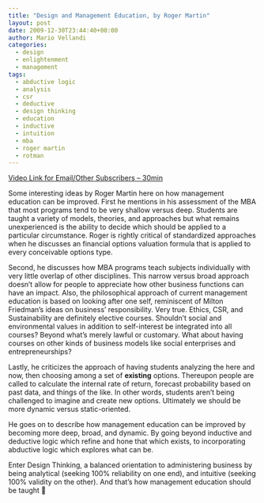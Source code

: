 ```yaml
---
title: "Design and Management Education, by Roger Martin"
layout: post
date: 2009-12-30T23:44:40+00:00
author: Mario Vellandi
categories:
  - design
  - enlightenment
  - management
tags:
  - abductive logic
  - analysis
  - csr
  - deductive
  - design thinking
  - education
  - inductive
  - intuition
  - mba
  - roger martin
  - rotman
---
```

[Video Link for Email/Other Subscribers &#8211; 30min](http://www.youtube.com/watch?v=ziE0twHNs30)

Some interesting ideas by Roger Martin here on how management education can be improved. First he mentions in his assessment of the MBA that most programs tend to be very shallow versus deep. Students are taught a variety of models, theories, and approaches but what remains unexperienced is the ability to decide which should be applied to a particular circumstance. Roger is rightly critical of standardized approaches when he discusses an financial options valuation formula that is applied to every conceivable options type.

Second, he discusses how MBA programs teach subjects individually with very little overlap of other disciplines. This narrow versus broad approach doesn&#8217;t allow for people to appreciate how other business functions can have an impact. Also, the philosophical approach of current management education is based on looking after one self, reminiscent of Milton Friedman&#8217;s ideas on business&#8217; responsibility. Very true. Ethics, CSR, and Sustainability are definitely elective courses. Shouldn&#8217;t social and environmental values in addition to self-interest be integrated into all courses? Beyond what&#8217;s merely lawful or customary. What about having courses on other kinds of business models like social enterprises and entrepreneurships?

Lastly, he criticizes the approach of having students analyzing the here and now, then choosing among a set of **existing** options. Thereupon people are called to calculate the internal rate of return, forecast probability based on past data, and things of the like. In other words, students aren&#8217;t being challenged to imagine and create new options. Ultimately we should be more dynamic versus static-oriented.

He goes on to describe how management education can be improved by becoming more deep, broad, and dynamic. By going beyond inductive and deductive logic which refine and hone that which exists, to incorporating abductive logic which explores what can be.

Enter Design Thinking, a balanced orientation to administering business by being analytical (seeking 100% reliability on one end), and intuitive (seeking 100% validity on the other). And that&#8217;s how management education should be taught 🙂
